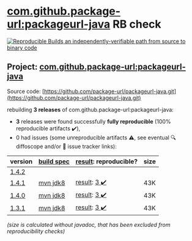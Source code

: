 [com.github.package-url:packageurl-java](https://central.sonatype.com/artifact/com.github.package-url/packageurl-java/versions) RB check
=======

[![Reproducible Builds](https://reproducible-builds.org/images/logos/rb.svg) an independently-verifiable path from source to binary code](https://reproducible-builds.org/)

## Project: [com.github.package-url:packageurl-java](https://central.sonatype.com/artifact/com.github.package-url/packageurl-java/versions)

Source code: [https://github.com/package-url/packageurl-java.git](https://github.com/package-url/packageurl-java.git)

rebuilding **3 releases** of com.github.package-url:packageurl-java:
- **3** releases were found successfully **fully reproducible** (100% reproducible artifacts :heavy_check_mark:),
- 0 had issues (some unreproducible artifacts :warning:, see eventual :mag: diffoscope and/or :memo: issue tracker links):

| version | [build spec](/BUILDSPEC.md) | [result](https://reproducible-builds.org/docs/jvm/): reproducible? | size |
| -- | --------- | ------ | -- |
| [1.4.2](https://central.sonatype.com/artifact/com.github.package-url/packageurl-java/1.4.2/pom) | | | |
| [1.4.1](https://central.sonatype.com/artifact/com.github.package-url/packageurl-java/1.4.1/pom) | [mvn jdk8](packageurl-java-1.4.1.buildspec) | [result](packageurl-java-1.4.1.buildinfo): [3 :heavy_check_mark: ](packageurl-java-1.4.1.buildcompare) | 43K |
| [1.4.0](https://central.sonatype.com/artifact/com.github.package-url/packageurl-java/1.4.0/pom) | [mvn jdk8](packageurl-java-1.4.0.buildspec) | [result](packageurl-java-1.4.0.buildinfo): [3 :heavy_check_mark: ](packageurl-java-1.4.0.buildcompare) | 43K |
| [1.3.1](https://central.sonatype.com/artifact/com.github.package-url/packageurl-java/1.3.1/pom) | [mvn jdk8](packageurl-java-1.3.1.buildspec) | [result](packageurl-java-1.3.1.buildinfo): [3 :heavy_check_mark: ](packageurl-java-1.3.1.buildcompare) | 43K |

<i>(size is calculated without javadoc, that has been excluded from reproducibility checks)</i>
